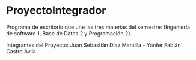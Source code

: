 # ProyectoIntegrador
Programa de escritorio que une las tres materias del semestre:
(Ingeniería de software 1, Base de Datos 2 y Programación 2).

Integrantes del Proyecto:
Juan Sebastián Díaz Mantilla - 
Yanfer Fabián Castro Ávila 
